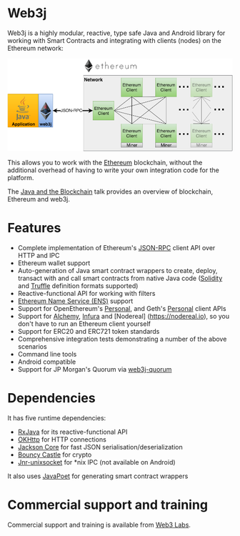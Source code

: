 Web3j
=====

Web3j is a highly modular, reactive, type safe Java and Android library for working with Smart Contracts and integrating with clients (nodes) on the Ethereum network:

![image](img/web3j_network.png)

This allows you to work with the [Ethereum](https://www.ethereum.org/) blockchain, without the additional overhead of having to write your own integration code for the platform.

The [Java and the Blockchain](https://www.youtube.com/watch?v=ea3miXs_P6Y) talk provides an overview of blockchain, Ethereum and web3j.

Features
========

-   Complete implementation of Ethereum's [JSON-RPC](https://eth.wiki/json-rpc/API) client API over HTTP and IPC
-   Ethereum wallet support
-   Auto-generation of Java smart contract wrappers to create, deploy, transact with and call smart contracts from native Java code ([Solidity](http://solidity.readthedocs.io/en/latest/using-the-compiler.html#using-the-commandline-compiler) and [Truffle](https://github.com/trufflesuite/truffle) definition formats supported)
-   Reactive-functional API for working with filters
-   [Ethereum Name Service (ENS)](https://ens.domains/) support
-   Support for OpenEthereum's [Personal](https://openethereum.github.io/wiki/JSONRPC-personal-module), and Geth's [Personal](https://github.com/ethereum/go-ethereum/wiki/Management-APIs#personal) client APIs
-   Support for [Alchemy](https://alchemyapi.io/), [Infura](https://infura.io/) and [Nodereal] (https://nodereal.io), so you don't have to run an Ethereum client yourself
-   Support for ERC20 and ERC721 token standards
-   Comprehensive integration tests demonstrating a number of the above scenarios
-   Command line tools
-   Android compatible
-   Support for JP Morgan's Quorum via
    [web3j-quorum](https://github.com/web3j/quorum)

Dependencies
============

It has five runtime dependencies:

-   [RxJava](https://github.com/ReactiveX/RxJava) for its reactive-functional API
-   [OKHttp](https://hc.apache.org/httpcomponents-client-ga/index.html) for HTTP connections
-   [Jackson Core](https://github.com/FasterXML/jackson-core) for fast JSON serialisation/deserialization
-   [Bouncy Castle](https://www.bouncycastle.org/) for crypto
-   [Jnr-unixsocket](https://github.com/jnr/jnr-unixsocket) for \*nix IPC (not available on Android)

It also uses [JavaPoet](https://github.com/square/javapoet) for generating smart contract wrappers

Commercial support and training
===============================

Commercial support and training is available from [Web3 Labs](https://www.web3labs.com/web3j-sdk).

